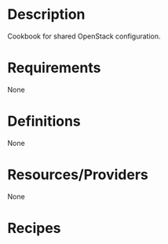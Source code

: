 Description
===========
Cookbook for shared OpenStack configuration.

Requirements
============
None

Definitions
===========
None

Resources/Providers
===================
None

Recipes
=======

